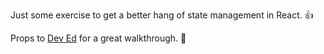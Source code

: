 Just some exercise to get a better hang of state management in React. 👍 


Props to [Dev Ed](https://www.youtube.com/redirect?event=video_description&redir_token=QUFFLUhqbW5ZTkdabjVYVWcwcTNQOGFjendQZEtlWDdKZ3xBQ3Jtc0tsQ1hxeFluZGt1dkRpakpDSk9mcmhzY2x0ZjZhbTE0SVJnb1hXN3A4UVFJTEd6dGRUektkY1R3V1QyYkRycjhfc1FNNnc0RW1oNjJJcW9rUnljVW45eHZHWnZvODhUS1liNlR4TmpWREhiS25YS3hVWQ&q=https%3A%2F%2Fgithub.com%2FDevEdwin) for a great walkthrough. 🙏